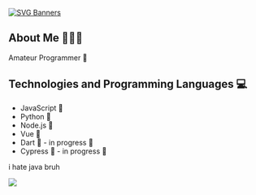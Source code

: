 [![SVG Banners](https://svg-banners.vercel.app/api?type=glitch&text1=🌪️k0aziu🌪️&width=1000&height=200)](https://youtu.be/dQw4w9WgXcQ?si=msFZ1RI-r2W-Xgz-)

## About Me 🧑🏻‍💻
Amateur Programmer 🌟

## Technologies and Programming Languages 💻
- JavaScript 📜
- Python 🐍
- Node.js 🚀
- Vue 🖖
- Dart 🎯 - in progress 🎉
- Cypress 🎯 - in progress 🎉

i hate java bruh

![](https://media.tenor.com/fMUOPRVdSzUAAAAd/python.gif)
